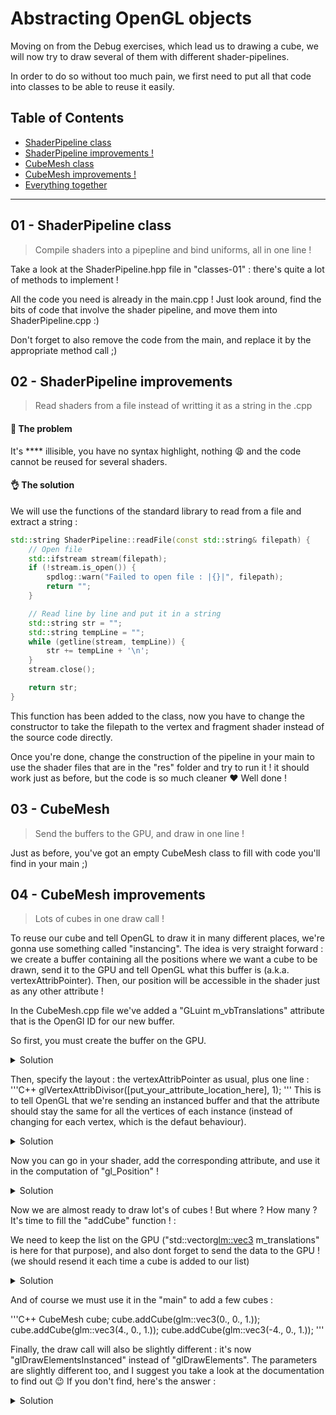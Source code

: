 ﻿# Abstracting OpenGL objects

Moving on from the Debug exercises, which lead us to drawing a cube, we will now try to draw several of them with different shader-pipelines.

In order to do so without too much pain, we first need to put all that code into classes to be able to reuse it easily.

## Table of Contents

+ [ShaderPipeline class](#01---shaderpipeline-class)
+ [ShaderPipeline improvements !](#02---shaderpipeline-improvements)
+ [CubeMesh class](#03---cube-mesh)
+ [CubeMesh improvements !](#04---cubemesh-improvements)
+ [Everything together](#05---cube-mesh-and-the-universe)

___

## 01 - ShaderPipeline class

> Compile shaders into a pipepline and bind uniforms, all in one line !

Take a look at the ShaderPipeline.hpp file in "classes-01" : there's quite a lot of methods to implement ! 

All the code you need is already in the main.cpp ! Just look around, find the bits of code that involve the shader pipeline, and move them into ShaderPipeline.cpp :)

Don't forget to also remove the code from the main, and replace it by the appropriate method call ;)


## 02 - ShaderPipeline improvements

> Read shaders from a file instead of writting it as a string in the .cpp

#### 🤔 The problem

It's **** illisible, you have no syntax highlight, nothing :weary: and the code cannot be reused for several shaders.

#### 👌 The solution

We will use the functions of the standard library to read from a file and extract a string :

```C++
std::string ShaderPipeline::readFile(const std::string& filepath) {
	// Open file
	std::ifstream stream(filepath);
	if (!stream.is_open()) {
		spdlog::warn("Failed to open file : |{}|", filepath);
		return "";
	}

	// Read line by line and put it in a string
	std::string str = "";
	std::string tempLine = "";
	while (getline(stream, tempLine)) {
		str += tempLine + '\n';
	}
	stream.close();

	return str;
}
```

This function has been added to the class, now you have to change the constructor to take the filepath to the vertex and fragment shader instead of the source code directly.

Once you're done, change the construction of the pipeline in your main to use the shader files that are in the "res" folder and try to run it ! it should work just as before, but the code is so much cleaner :heart: Well done !


## 03 - CubeMesh

> Send the buffers to the GPU, and draw in one line !

Just as before, you've got an empty CubeMesh class to fill with code you'll find in your main ;)

## 04 - CubeMesh improvements

> Lots of cubes in one draw call !

To reuse our cube and tell OpenGL to draw it in many different places, we're gonna use something called "instancing".
The idea is very straight forward : we create a buffer containing all the positions where we want a cube to be drawn, send it to the GPU and tell OpenGL what this buffer is (a.k.a. vertexAttribPointer).
Then, our position will be accessible in the shader just as any other attribute !

In the CubeMesh.cpp file we've added a "GLuint m_vbTranslations" attribute that is the OpenGl ID for our new buffer. 

So first, you must create the buffer on the GPU.

<details><summary>Solution</summary>
Simply add this in the constructor of CubeMesh :
'''C++
GLCall(glGenBuffers(1, &m_vbTranslations));
'''

</details>

Then, specify the layout : the vertexAttribPointer as usual, plus one line :
'''C++
glVertexAttribDivisor([put_your_attribute_location_here], 1);
'''
This is to tell OpenGL that we're sending an instanced buffer and that the attribute should stay the same for all the vertices of each instance (instead of changing for each vertex, which is the defaut behaviour).

<details><summary>Solution</summary>
'''C++
GLCall(glEnableVertexAttribArray(1));
GLCall(glBindBuffer(GL_ARRAY_BUFFER, m_vbTranslations));
GLCall(glVertexAttribPointer(1, 3, GL_FLOAT, GL_FALSE, 3 * sizeof(float), NULL));
GLCall(glVertexAttribDivisor(1, 1));
'''

</details>

Now you can go in your shader, add the corresponding attribute, and use it in the computation of "gl_Position" !

<details><summary>Solution</summary>

'''glsl
#version 330 core
layout (location = 0) in vec3 aPos;
layout (location = 1) in vec3 aTranslation;

uniform mat4 uModel;
uniform mat4 uViewProj;

void main() {
    gl_Position = uViewProj * uModel * vec4(aPos + aTranslation, 1.0);
}
'''
</details>

Now we are almost ready to draw lot's of cubes ! But where ? How many ? It's time to fill the "addCube" function ! :

We need to keep the list on the GPU ("std::vector<glm::vec3> m_translations" is here for that purpose), and also dont forget to send the data to the GPU ! (we should resend it each time a cube is added to our list)

<details><summary>Solution</summary>

'''C++
void CubeMesh::addCube(const glm::vec3& translation) {
	m_translations.push_back(translation);
	// Update GPU
	GLCall(glBindBuffer(GL_ARRAY_BUFFER, m_vbTranslations));
	GLCall(glBufferData(GL_ARRAY_BUFFER, 3 * sizeof(float) * m_translations.size(), &(m_translations[0]), GL_STATIC_DRAW));
	GLCall(glBindBuffer(GL_ARRAY_BUFFER, 0));
}
'''

</details>

And of course we must use it in the "main" to add a few cubes :

'''C++
CubeMesh cube;
cube.addCube(glm::vec3(0., 0., 1.));
cube.addCube(glm::vec3(4., 0., 1.));
cube.addCube(glm::vec3(-4., 0., 1.));
'''

Finally, the draw call will also be slightly different : it's now "glDrawElementsInstanced" instead of "glDrawElements". The parameters are slightly different too, and I suggest you take a look at the documentation to find out :wink:
If you don't find, here's the answer : 

<details><summary>Solution</summary>

You simply have to add a parameter to specify how many instances you want to draw :

'''C++
glDrawElementsInstanced(GL_TRIANGLES, std::size(squareData::indices), GL_UNSIGNED_SHORT, (void*)0, m_translations.size());
'''

</details>